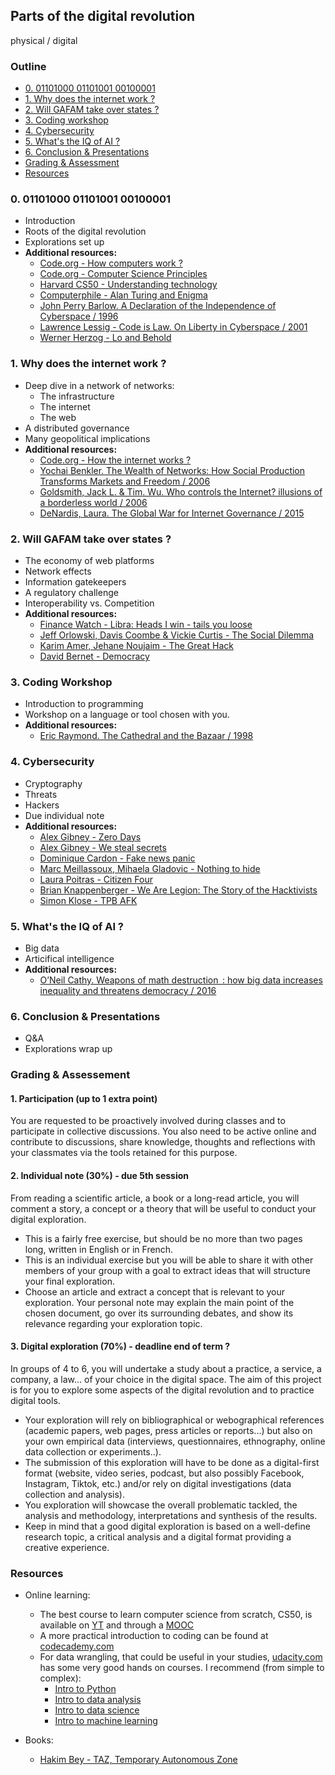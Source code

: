 ## Parts of the digital revolution

physical / digital

### Outline

  - [0. 01101000 01101001 00100001](#0-01101000-01101001-00100001)
  - [1. Why does the internet work ?](#1-why-does-the-internet-work-)
  - [2. Will GAFAM take over states ?](#2-will-gafam-take-over-states-)
  - [3. Coding workshop](#3-coding-workshop)
  - [4. Cybersecurity](#4-cybersecurity)
  - [5. What's the IQ of AI ?](#5-whats-the-iq-of-ai-)
  - [6. Conclusion & Presentations](#6-conclusion--presentations)
  - [Grading & Assessment](#grading--assessement)
  - [Resources](#resources)

### 0. 01101000 01101001 00100001

  - Introduction
  - Roots of the digital revolution
  - Explorations set up
  - **Additional resources:**
    - [Code.org - How computers work ?](https://youtube.com/playlist?list=PLzdnOPI1iJNcsRwJhvksEo1tJqjIqWbN-)
    - [Code.org - Computer Science Principles](https://youtube.com/playlist?list=PLzdnOPI1iJNfV5ljCxR8BZWJRT_m_6CpB)
    - [Harvard CS50 - Understanding technology](https://youtube.com/playlist?list=PLhQjrBD2T382p8amnvUp1rws1p7n7gJ2p)
    - [Computerphile - Alan Turing and Enigma](https://youtube.com/playlist?list=PLzH6n4zXuckodsatCTEuxaygCHizMS0_I)
    - [John Perry Barlow. A Declaration of the Independence of Cyberspace / 1996](https://www.eff.org/fr/cyberspace-independence)
    - [Lawrence Lessig - Code is Law. On Liberty in Cyberspace / 2001](https://harvardmagazine.com/2000/01/code-is-law-html)
    - [Werner Herzog - Lo and Behold](https://youtu.be/Zc1tZ8JsZvg)

### 1. Why does the internet work ?

  - Deep dive in a network of networks:
    - The infrastructure
    - The internet
    - The web
  - A distributed governance
  - Many geopolitical implications
  - **Additional resources:**
    - [Code.org - How the internet works ?](https://youtube.com/playlist?list=PLzdnOPI1iJNfMRZm5DDxco3UdsFegvuB7)
    - [Yochai Benkler. The Wealth of Networks: How Social Production Transforms Markets and Freedom / 2006](https://catalogue-bibliotheque.sciencespo.fr/permalink/33USPC_SPO/1gsggji/cdi_askewsholts_vlebooks_9780300127232)
    - [Goldsmith, Jack L. & Tim. Wu. Who controls the Internet? illusions of a borderless world / 2006](https://catalogue-bibliotheque.sciencespo.fr/permalink/33USPC_SPO/1gfac67/alma991006798012505808)
    - [DeNardis, Laura. The Global War for Internet Governance / 2015](https://catalogue-bibliotheque.sciencespo.fr/permalink/33USPC_SPO/1gfac67/alma991006846570605808)

### 2.  Will GAFAM take over states ?

  - The economy of web platforms
  - Network effects
  - Information gatekeepers
  - A regulatory challenge
  - Interoperability vs. Competition
  - **Additional resources:**
    - [Finance Watch - Libra: Heads I win - tails you loose](https://finance-watch.org/wp-content/uploads/2019/07/Libra-Paper_Finance-Watch_EN.pdf)
    - [Jeff Orlowski, Davis Coombe & Vickie Curtis - The Social Dilemma](https://youtu.be/uaaC57tcci0)
    - [Karim Amer, Jehane Noujaim - The Great Hack](https://youtu.be/iX8GxLP1FHo)
    - [David Bernet - Democracy](https://youtu.be/Vo3gziGgW_E)

### 3. Coding Workshop
  - Introduction to programming
  - Workshop on a language or tool chosen with you.
  - **Additional resources:**
    - [Eric Raymond. The Cathedral and the Bazaar / 1998](https://firstmonday.org/ojs/index.php/fm/article/view/1472)

### 4. Cybersecurity

  - Cryptography
  - Threats
  - Hackers
  - Due individual note
  - **Additional resources:**
    - [Alex Gibney - Zero Days](https://youtu.be/PJBBRUraKgo)
    - [Alex Gibney - We steal secrets](https://youtu.be/WUjA_hcYzzI)
    - [Dominique Cardon - Fake news panic](https://moodle.sciences-po.fr/mod/lesson/view.php?id=115387&pageid=2886)
    - [Marc Meillassoux, Mihaela Gladovic - Nothing to hide](https://youtube.com/watch?v=djbwzEIv7gE)
    - [Laura Poitras - Citizen Four](https://youtu.be/XiGwAvd5mvM)
    - [Brian Knappenberger - We Are Legion: The Story of the Hacktivists](https://youtu.be/-zwDhoXpk90)
    - [Simon Klose - TPB AFK](https://youtu.be/eTOKXCEwo_8)


### 5. What's the IQ of AI ?

  - Big data
  - Articifical intelligence
  - **Additional resources:**
    - [O’Neil Cathy. Weapons of math destruction  : how big data increases inequality and threatens democracy / 2016](https://catalogue-bibliotheque.sciencespo.fr/permalink/33USPC_SPO/1d4eftp/alma991006090739705808)


### 6. Conclusion & Presentations

  - Q&A
  - Explorations wrap up


### Grading & Assessement


#### 1. Participation (up to 1 extra point)

You are requested to be proactively involved during classes and to participate in collective discussions.
You also need to be active online and contribute to discussions, share knowledge, thoughts and reflections with your classmates via the tools retained for this purpose.

#### 2. Individual note (30%) - due 5th session

From reading a scientific article, a book or a long-read article, you will comment a story, a concept or a theory that will be useful to conduct your digital exploration.

  - This is a fairly free exercise, but should be no more than two pages long, written in English or in French.
  - This is an individual exercise but you will be able to share it with other members of your group with a goal to extract ideas that will structure your final exploration.
  - Choose an article and extract a concept that is relevant to your exploration. Your personal note may explain the main point of the chosen document, go over its surrounding debates, and show its relevance regarding your exploration topic.

#### 3. Digital exploration (70%) - deadline end of term ?

In groups of 4 to 6, you will undertake a study about a practice, a service, a company, a law... of your choice in the digital space.
The aim of this project is for you to explore some aspects of the digital revolution and to practice digital tools.

  - Your exploration will rely on bibliographical or webographical references (academic papers, web pages,  press articles or reports...) but also on your own empirical data (interviews, questionnaires, ethnography, online data collection or experiments..).
  - The submission of this exploration will have to be done as a digital-first format (website, video series, podcast, but also possibly Facebook, Instagram, Tiktok, etc.) and/or rely on digital investigations (data collection and analysis).
  - You exploration will showcase the overall problematic tackled, the analysis and methodology, interpretations and synthesis of the results.
  - Keep in mind that a good digital exploration is based on a well-define research topic, a critical analysis and a digital format providing a creative experience.


### Resources

  - Online learning:
    - The best course to learn computer science from scratch, CS50, is available on [YT](https://youtube.com/playlist?list=PLhQjrBD2T382eX9-tF75Wa4lmlC7sxNDH) and through a [MOOC](https://edx.org/course/cs50s-introduction-to-computer-science)
    - A more practical introduction to coding can be found at [codecademy.com](https://codecademy.com/)
    - For data wrangling, that could be useful in your studies, [udacity.com](https://udacity.com/courses/all) has some very good hands on courses. I recommend (from simple to complex):
      - [Intro to Python](https://udacity.com/course/introduction-to-python--ud1110)
      - [Intro to data analysis](https://udacity.com/course/intro-to-data-analysis--ud170)
      - [Intro to data science](https://udacity.com/course/intro-to-data-science--ud359)
      - [Intro to machine learning](https://udacity.com/course/intro-to-machine-learning--ud120)

  - Books:
    - [Hakim Bey - TAZ, Temporary Autonomous Zone](http://www.lyber-eclat.net/lyber/taz.html)